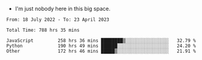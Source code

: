 - I'm just nobody here in this big space.


<!--START_SECTION:waka-->

```text
From: 18 July 2022 - To: 23 April 2023

Total Time: 788 hrs 35 mins

JavaScript         258 hrs 36 mins ████████▒░░░░░░░░░░░░░░░░   32.79 %
Python             190 hrs 49 mins ██████░░░░░░░░░░░░░░░░░░░   24.20 %
Other              172 hrs 46 mins █████▒░░░░░░░░░░░░░░░░░░░   21.91 %
```

<!--END_SECTION:waka-->
